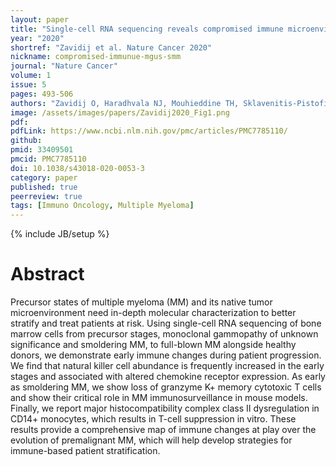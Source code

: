 ```yaml
---
layout: paper
title: "Single-cell RNA sequencing reveals compromised immune microenvironment in precursor stages of multiple myeloma"
year: "2020"
shortref: "Zavidij et al. Nature Cancer 2020"
nickname: compromised-immunue-mgus-smm
journal: "Nature Cancer"
volume: 1
issue: 5
pages: 493-506
authors: "Zavidij O, Haradhvala NJ, Mouhieddine TH, Sklavenitis-Pistofidis R, Cai S, Reidy M, Rahmat M, Flaifel A, Ferland B, Su NK, Agius MP, Park J, Manier S, Bustoros M, Huynh D, Capelletti M, Berrios B, Liu CJ, He MX, Braggio E, Fonseca R, Maruvka Y, Guerriero JL, Goldman M, van Allen E, McCarroll SA, Azzi J, Getz G, Ghobrial IM"
image: /assets/images/papers/Zavidij2020_Fig1.png
pdf: 
pdfLink: https://www.ncbi.nlm.nih.gov/pmc/articles/PMC7785110/
github:
pmid: 33409501
pmcid: PMC7785110
doi: 10.1038/s43018-020-0053-3
category: paper
published: true
peerreview: true
tags: [Immuno Oncology, Multiple Myeloma]
---
```

{% include JB/setup %}

# Abstract

Precursor states of multiple myeloma (MM) and its native tumor microenvironment need in-depth molecular characterization to better stratify and treat patients at risk. Using single-cell RNA sequencing of bone marrow cells from precursor stages, monoclonal gammopathy of unknown significance and smoldering MM, to full-blown MM alongside healthy donors, we demonstrate early immune changes during patient progression. We find that natural killer cell abundance is frequently increased in the early stages and associated with altered chemokine receptor expression. As early as smoldering MM, we show loss of granzyme K+ memory cytotoxic T cells and show their critical role in MM immunosurveillance in mouse models. Finally, we report major histocompatibility complex class II dysregulation in CD14+ monocytes, which results in T-cell suppression in vitro. These results provide a comprehensive map of immune changes at play over the evolution of premalignant MM, which will help develop strategies for immune-based patient stratification.





